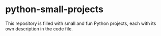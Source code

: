 # python-small-projects
This repository is filled with small and fun Python projects, each with its own description in the code file.
